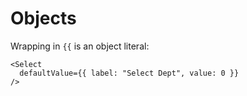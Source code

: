 # Objects

Wrapping in `{{` is an object literal:

    <Select
      defaultValue={{ label: "Select Dept", value: 0 }}
    />
